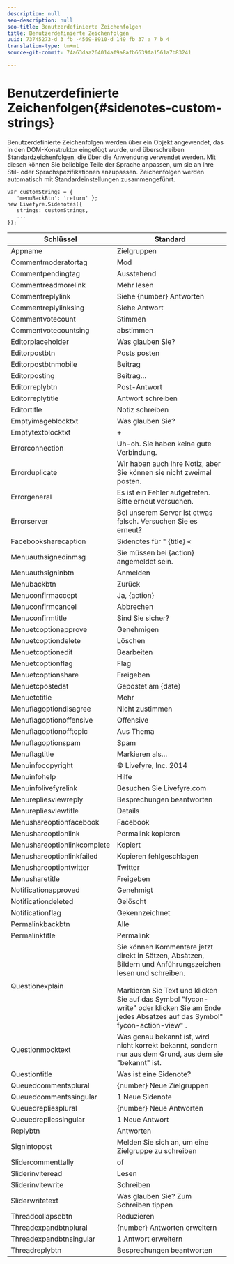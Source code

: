 ```yaml
---
description: null
seo-description: null
seo-title: Benutzerdefinierte Zeichenfolgen
title: Benutzerdefinierte Zeichenfolgen
uuid: 73745273-d 3 fb -4569-8910-d 149 fb 37 a 7 b 4
translation-type: tm+mt
source-git-commit: 74a63daa264014af9a8afb6639fa1561a7b83241

---
```



# Benutzerdefinierte Zeichenfolgen{#sidenotes-custom-strings}

Benutzerdefinierte Zeichenfolgen werden über ein Objekt angewendet, das in den DOM-Konstruktor eingefügt wurde, und überschreiben Standardzeichenfolgen, die über die Anwendung verwendet werden. Mit diesen können Sie beliebige Teile der Sprache anpassen, um sie an Ihre Stil- oder Sprachspezifikationen anzupassen. Zeichenfolgen werden automatisch mit Standardeinstellungen zusammengeführt.

```
var customStrings = { 
   'menuBackBtn': 'return' }; 
new Livefyre.Sidenotes({ 
   strings: customStrings, 
   ...  
});
```

| Schlüssel | Standard |
|---|---|
| Appname | Zielgruppen |
| Commentmoderatortag | Mod |
| Commentpendingtag | Ausstehend |
| Commentreadmorelink | Mehr lesen |
| Commentreplylink | Siehe {number} Antworten |
| Commentreplylinksing | Siehe Antwort |
| Commentvotecount | Stimmen |
| Commentvotecountsing | abstimmen |
| Editorplaceholder | Was glauben Sie? |
| Editorpostbtn | Posts posten |
| Editorpostbtnmobile | Beitrag |
| Editorposting | Beitrag… |
| Editorreplybtn | Post-Antwort |
| Editorreplytitle | Antwort schreiben |
| Editortitle | Notiz schreiben |
| Emptyimageblocktxt | Was glauben Sie? |
| Emptytextblocktxt | + |
| Errorconnection | Uh-oh. Sie haben keine gute Verbindung. |
| Errorduplicate | Wir haben auch Ihre Notiz, aber Sie können sie nicht zweimal posten. |
| Errorgeneral | Es ist ein Fehler aufgetreten. Bitte erneut versuchen. |
| Errorserver | Bei unserem Server ist etwas falsch. Versuchen Sie es erneut? |
| Facebooksharecaption | Sidenotes für " {title} « |
| Menuauthsignedinmsg | Sie müssen bei {action} angemeldet sein. |
| Menuauthsigninbtn | Anmelden |
| Menubackbtn | Zurück |
| Menuconfirmaccept | Ja, {action} |
| Menuconfirmcancel | Abbrechen |
| Menuconfirmtitle | Sind Sie sicher? |
| Menuetcoptionapprove | Genehmigen |
| Menuetcoptiondelete | Löschen |
| Menuetcoptionedit | Bearbeiten |
| Menuetcoptionflag | Flag |
| Menuetcoptionshare | Freigeben |
| Menuetcpostedat | Gepostet am {date} |
| Menuetctitle | Mehr |
| Menuflagoptiondisagree | Nicht zustimmen |
| Menuflagoptionoffensive | Offensive |
| Menuflagoptionofftopic | Aus Thema |
| Menuflagoptionspam | Spam |
| Menuflagtitle | Markieren als… |
| Menuinfocopyright | © Livefyre, Inc. 2014 |
| Menuinfohelp | Hilfe |
| Menuinfolivefyrelink | Besuchen Sie Livefyre.com |
| Menurepliesviewreply | Besprechungen beantworten |
| Menurepliesviewtitle | Details |
| Menushareoptionfacebook | Facebook |
| Menushareoptionlink | Permalink kopieren |
| Menushareoptionlinkcomplete | Kopiert |
| Menushareoptionlinkfailed | Kopieren fehlgeschlagen |
| Menushareoptiontwitter | Twitter |
| Menusharetitle | Freigeben |
| Notificationapproved | Genehmigt |
| Notificationdeleted | Gelöscht |
| Notificationflag | Gekennzeichnet |
| Permalinkbackbtn | Alle |
| Permalinktitle | Permalink |
| Questionexplain | Sie können Kommentare jetzt direkt in Sätzen, Absätzen, Bildern und Anführungszeichen lesen und schreiben.<br><br>Markieren Sie Text und klicken Sie auf das Symbol "fycon-write" oder klicken Sie am Ende jedes Absatzes auf das Symbol" fycon-action-view" . |
| Questionmocktext | Was genau bekannt ist, wird nicht korrekt bekannt, sondern nur aus dem Grund, aus dem sie "bekannt" ist. |
| Questiontitle | Was ist eine Sidenote? |
| Queuedcommentsplural | {number} Neue Zielgruppen |
| Queuedcommentssingular | 1 Neue Sidenote |
| Queuedrepliesplural | {number} Neue Antworten |
| Queuedrepliessingular | 1 Neue Antwort |
| Replybtn | Antworten |
| Signintopost | Melden Sie sich an, um eine Zielgruppe zu schreiben |
| Slidercommenttally | of |
| Sliderinviteread | Lesen |
| Sliderinvitewrite | Schreiben |
| Sliderwritetext | Was glauben Sie? Zum Schreiben tippen |
| Threadcollapsebtn | Reduzieren |
| Threadexpandbtnplural | {number} Antworten erweitern |
| Threadexpandbtnsingular | 1 Antwort erweitern |
| Threadreplybtn | Besprechungen beantworten |
